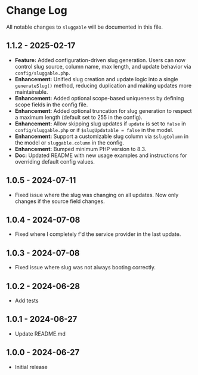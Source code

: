 # Change Log
All notable changes to `sluggable` will be documented in this file.

## 1.1.2 - 2025-02-17
- **Feature:** Added configuration-driven slug generation. Users can now control slug source, column name, max length, and update behavior via `config/sluggable.php`.
- **Enhancement:** Unified slug creation and update logic into a single `generateSlug()` method, reducing duplication and making updates more maintainable.
- **Enhancement:** Added optional scope-based uniqueness by defining scope fields in the config file.
- **Enhancement:** Added optional truncation for slug generation to respect a maximum length (default set to 255 in the config).
- **Enhancement:** Allow skipping slug updates if `update` is set to `false` in `config/sluggable.php` or if `$slugUpdatable = false` in the model.
- **Enhancement:** Support a customizable slug column via `$slugColumn` in the model or `sluggable.column` in the config.
- **Enhancement:** Bumped minimum PHP version to 8.3.
- **Doc:** Updated README with new usage examples and instructions for overriding default config values.


## 1.0.5 - 2024-07-11
- Fixed issue where the slug was changing on all updates. Now only changes if the source field changes.

## 1.0.4 - 2024-07-08
- Fixed where I completely f'd the service provider in the last update.

## 1.0.3 - 2024-07-08
- Fixed issue where slug was not always booting correctly.

## 1.0.2 - 2024-06-28
- Add tests

## 1.0.1 - 2024-06-27
- Update README.md

## 1.0.0 - 2024-06-27
- Initial release